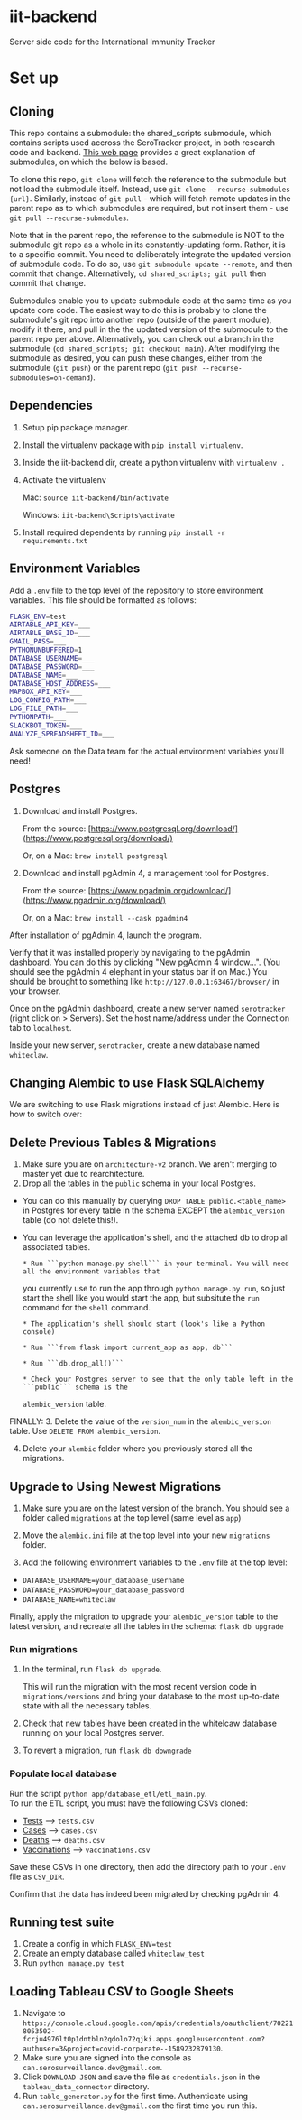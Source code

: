 # iit-backend

Server side code for the International Immunity Tracker

# Set up

## Cloning

This repo contains a submodule: the shared_scripts submodule, which contains scripts used accross the SeroTracker project, in both research code and backend. [This web page](https://git-scm.com/book/en/v2/Git-Tools-Submodules) provides a great explanation of submodules, on which the below is based.

To clone this repo, `git clone` will fetch the reference to the submodule but not load the submodule itself. Instead, use `git clone --recurse-submodules {url}`. Similarly, instead of `git pull` - which will fetch remote updates in the parent repo as to which submodules are required, but not insert them - use `git pull --recurse-submodules`.

Note that in the parent repo, the reference to the submodule is NOT to the submodule git repo as a whole in its constantly-updating form. Rather, it is to a specific commit. You need to deliberately integrate the updated version of submodule code. To do so, use `git submodule update --remote`, and then commit that change. Alternatively, `cd shared_scripts; git pull` then commit that change.

Submodules enable you to update submodule code at the same time as you update core code. The easiest way to do this is probably to clone the submodule's git repo into another repo (outside of the parent module), modify it there, and pull in the the updated version of the submodule to the parent repo per above. Alternatively, you can check out a branch in the submodule (`cd shared_scripts; git checkout main`). After modifying the submodule as desired, you can push these changes, either from the submodule (`git push`) or the parent repo (`git push --recurse-submodules=on-demand`).

## Dependencies

1. Setup pip package manager.
2. Install the virtualenv package with `pip install virtualenv`.
3. Inside the iit-backend dir, create a python virtualenv with `virtualenv .`
4. Activate the virtualenv

   Mac: `source iit-backend/bin/activate`

   Windows: `iit-backend\Scripts\activate`

5. Install required dependents by running `pip install -r requirements.txt`

## Environment Variables

Add a `.env` file to the top level of the repository to store environment variables. This file should be formatted as follows:

```bash
FLASK_ENV=test
AIRTABLE_API_KEY=___
AIRTABLE_BASE_ID=___
GMAIL_PASS=___
PYTHONUNBUFFERED=1
DATABASE_USERNAME=___
DATABASE_PASSWORD=___
DATABASE_NAME=___
DATABASE_HOST_ADDRESS=___
MAPBOX_API_KEY=___
LOG_CONFIG_PATH=___
LOG_FILE_PATH=___
PYTHONPATH=___
SLACKBOT_TOKEN=___
ANALYZE_SPREADSHEET_ID=___
```

Ask someone on the Data team for the actual environment variables you'll need!

## Postgres

1. Download and install Postgres.

   From the source: [https://www.postgresql.org/download/](https://www.postgresql.org/download/)

   Or, on a Mac: `brew install postgresql`

2. Download and install pgAdmin 4, a management tool for Postgres.

   From the source: [https://www.pgadmin.org/download/](https://www.pgadmin.org/download/)

   Or, on a Mac: `brew install --cask pgadmin4`

After installation of pgAdmin 4, launch the program.

Verify that it was installed properly by navigating to the pgAdmin dashboard. You can do this by clicking "New pgAdmin 4 window...". (You should see the pgAdmin 4 elephant in your status bar if on Mac.) You should be brought to something like `http://127.0.0.1:63467/browser/` in your browser.

Once on the pgAdmin dashboard, create a new server named `serotracker` (right click on > Servers). Set the host name/address under the Connection tab to `localhost`.

Inside your new server, `serotracker`, create a new database named `whiteclaw`.

## Changing Alembic to use Flask SQLAlchemy

We are switching to use Flask migrations instead of just Alembic. Here is how to switch over:

## Delete Previous Tables & Migrations

1. Make sure you are on `architecture-v2` branch. We aren't merging to master yet due to
   rearchitecture.
2. Drop all the tables in the `public` schema in your local Postgres.

- You can do this manually by querying `DROP TABLE public.<table_name>` in Postgres for every table in the schema EXCEPT the
  `alembic_version` table (do not delete this!).

- You can leverage the application's shell, and the attached db to drop all associated tables.

      * Run ```python manage.py shell``` in your terminal. You will need all the environment variables that

  you currently use to run the app through `python manage.py run`, so just start the shell like you
  would start the app, but subsitute the `run` command for the `shell` command.

      * The application's shell should start (look's like a Python console)

      * Run ```from flask import current_app as app, db```

      * Run ```db.drop_all()```

      * Check your Postgres server to see that the only table left in the ```public``` schema is the

  `alembic_version` table.

FINALLY: 3. Delete the value of the `version_num` in the `alembic_version` table. Use
`DELETE FROM alembic_version`.

4. Delete your `alembic` folder where you previously stored all the migrations.

## Upgrade to Using Newest Migrations

1. Make sure you are on the latest version of the branch. You should see a folder called
   `migrations` at the top level (same level as `app`)

2. Move the `alembic.ini` file at the top level into your new `migrations` folder.

3. Add the following environment variables to the `.env` file at the top level:

- `DATABASE_USERNAME=your_database_username`
- `DATABASE_PASSWORD=your_database_password`
- `DATABASE_NAME=whiteclaw`

Finally, apply the migration to upgrade your `alembic_version` table to the latest version, and
recreate all the tables in the schema: `flask db upgrade`

### Run migrations

1. In the terminal, run `flask db upgrade`.

   This will run the migration with the most recent version code in `migrations/versions` and bring your database
   to the most up-to-date state with all the necessary tables.

2. Check that new tables have been created in the whitelcaw database running on your local Postgres server.

3. To revert a migration, run `flask db downgrade`

### Populate local database

Run the script `python app/database_etl/etl_main.py`.  
To run the ETL script, you must have the following CSVs cloned:
- [Tests](https://raw.githubusercontent.com/owid/covid-19-data/master/public/data/testing/covid-testing-all-observations.csv)  --> `tests.csv`
- [Cases](https://raw.githubusercontent.com/owid/covid-19-data/master/public/data/jhu/total_cases_per_million.csv)  --> `cases.csv`
- [Deaths](https://raw.githubusercontent.com/owid/covid-19-data/master/public/data/jhu/total_deaths_per_million.csv)  --> `deaths.csv`
- [Vaccinations](https://raw.githubusercontent.com/owid/covid-19-data/master/public/data/vaccinations/vaccinations.csv)  --> `vaccinations.csv`

Save these CSVs in one directory, then add the directory path to your `.env` file as `CSV_DIR`.

Confirm that the data has indeed been migrated by checking pgAdmin 4.

## Running test suite

1. Create a config in which `FLASK_ENV=test`
2. Create an empty database called `whiteclaw_test`
3. Run `python manage.py test`

## Loading Tableau CSV to Google Sheets
1. Navigate to `https://console.cloud.google.com/apis/credentials/oauthclient/702218053502-fcrju4976lt0p1dntbln2qdolo72qjki.apps.googleusercontent.com?authuser=3&project=covid-corporate--1589232879130`.
2. Make sure you are signed into the console as `can.serosurveillance.dev@gmail.com`.
3. Click `DOWNLOAD JSON` and save the file as `credentials.json` in the `tableau_data_connector` directory.
4. Run `table_generator.py` for the first time. Authenticate using `can.serosurveillance.dev@gmail.com` the first time you run this.


